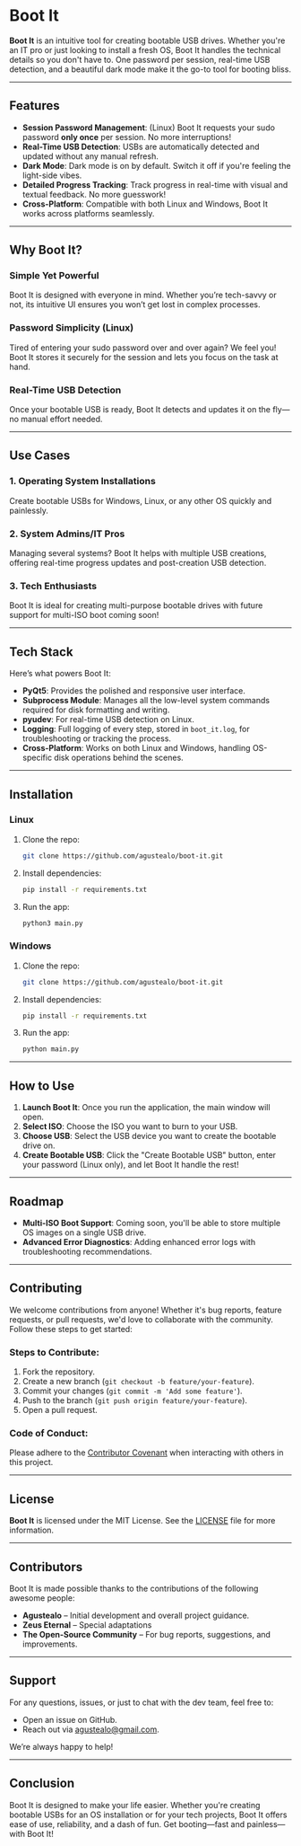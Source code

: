 # Boot It

**Boot It** is an intuitive tool for creating bootable USB drives. Whether you're an IT pro or just looking to install a fresh OS, Boot It handles the technical details so you don't have to. One password per session, real-time USB detection, and a beautiful dark mode make it the go-to tool for booting bliss.

---

## Features

- **Session Password Management**: (Linux) Boot It requests your sudo password **only once** per session. No more interruptions!
- **Real-Time USB Detection**: USBs are automatically detected and updated without any manual refresh.
- **Dark Mode**: Dark mode is on by default. Switch it off if you're feeling the light-side vibes.
- **Detailed Progress Tracking**: Track progress in real-time with visual and textual feedback. No more guesswork!
- **Cross-Platform**: Compatible with both Linux and Windows, Boot It works across platforms seamlessly.

---

## Why Boot It?

### Simple Yet Powerful

Boot It is designed with everyone in mind. Whether you’re tech-savvy or not, its intuitive UI ensures you won’t get lost in complex processes.

### Password Simplicity (Linux)
Tired of entering your sudo password over and over again? We feel you! Boot It stores it securely for the session and lets you focus on the task at hand.

### Real-Time USB Detection
Once your bootable USB is ready, Boot It detects and updates it on the fly—no manual effort needed.

---

## Use Cases

### 1. **Operating System Installations**
Create bootable USBs for Windows, Linux, or any other OS quickly and painlessly.

### 2. **System Admins/IT Pros**
Managing several systems? Boot It helps with multiple USB creations, offering real-time progress updates and post-creation USB detection.

### 3. **Tech Enthusiasts**
Boot It is ideal for creating multi-purpose bootable drives with future support for multi-ISO boot coming soon!

---

## Tech Stack

Here’s what powers Boot It:

- **PyQt5**: Provides the polished and responsive user interface.
- **Subprocess Module**: Manages all the low-level system commands required for disk formatting and writing.
- **pyudev**: For real-time USB detection on Linux.
- **Logging**: Full logging of every step, stored in `boot_it.log`, for troubleshooting or tracking the process.
- **Cross-Platform**: Works on both Linux and Windows, handling OS-specific disk operations behind the scenes.

---

## Installation

### Linux
1. Clone the repo:
   ```bash
   git clone https://github.com/agustealo/boot-it.git
   ```
2. Install dependencies:
   ```bash
   pip install -r requirements.txt
   ```
3. Run the app:
   ```bash
   python3 main.py
   ```

### Windows
1. Clone the repo:
   ```bash
   git clone https://github.com/agustealo/boot-it.git
   ```
2. Install dependencies:
   ```bash
   pip install -r requirements.txt
   ```
3. Run the app:
   ```bash
   python main.py
   ```

---

## How to Use

1. **Launch Boot It**: Once you run the application, the main window will open.
2. **Select ISO**: Choose the ISO you want to burn to your USB.
3. **Choose USB**: Select the USB device you want to create the bootable drive on.
4. **Create Bootable USB**: Click the "Create Bootable USB" button, enter your password (Linux only), and let Boot It handle the rest!

---

## Roadmap

- **Multi-ISO Boot Support**: Coming soon, you'll be able to store multiple OS images on a single USB drive.
- **Advanced Error Diagnostics**: Adding enhanced error logs with troubleshooting recommendations.

---

## Contributing

We welcome contributions from anyone! Whether it's bug reports, feature requests, or pull requests, we'd love to collaborate with the community. Follow these steps to get started:

### Steps to Contribute:
1. Fork the repository.
2. Create a new branch (`git checkout -b feature/your-feature`).
3. Commit your changes (`git commit -m 'Add some feature'`).
4. Push to the branch (`git push origin feature/your-feature`).
5. Open a pull request.

### Code of Conduct:
Please adhere to the [Contributor Covenant](https://www.contributor-covenant.org/) when interacting with others in this project.

---

## License

**Boot It** is licensed under the MIT License. See the [LICENSE](LICENSE) file for more information.

---

## Contributors

Boot It is made possible thanks to the contributions of the following awesome people:

- **Agustealo** – Initial development and overall project guidance.
- **Zeus Eternal** – Special adaptations
- **The Open-Source Community** – For bug reports, suggestions, and improvements.

---

## Support

For any questions, issues, or just to chat with the dev team, feel free to:
- Open an issue on GitHub.
- Reach out via [agustealo@gmail.com](mailto:agustealo@gmail.com).
  
We’re always happy to help!

---

## Conclusion

Boot It is designed to make your life easier. Whether you're creating bootable USBs for an OS installation or for your tech projects, Boot It offers ease of use, reliability, and a dash of fun. Get booting—fast and painless—with Boot It!
